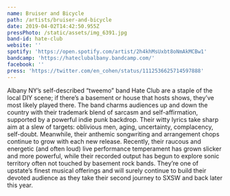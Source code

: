```yaml
---
name: Bruiser and Bicycle
path: /artists/bruiser-and-bicycle
date: 2019-04-02T14:42:50.955Z
pressPhoto: /static/assets/img_6391.jpg
band-id: hate-club
website: ''
spotify: 'https://open.spotify.com/artist/2h4khMsUxbt8oNmAkMCBw1'
bandcamp: 'https://hateclubalbany.bandcamp.com/'
facebook: ''
press: 'https://twitter.com/en_cohen/status/1112536625714597888'
---
```

Albany NY’s self-described “tweemo” band Hate Club are a staple of the local DIY scene; if there’s a basement or house that hosts shows, they’ve most likely played there. The band charms audiences up and down the country with their trademark blend of sarcasm and self-affirmation, supported by a powerful indie punk backdrop. Their witty lyrics take sharp aim at a slew of targets: oblivious men, aging, uncertainty, complacency, self-doubt. Meanwhile, their anthemic songwriting and arrangement chops continue to grow with each new release. Recently, their raucous and energetic (and often loud) live performance temperament has grown slicker and more powerful, while their recorded output has begun to explore sonic territory often not touched by basement rock bands. They’re one of upstate’s finest musical offerings and will surely continue to build their devoted audience as they take their second journey to SXSW and back later this year.
